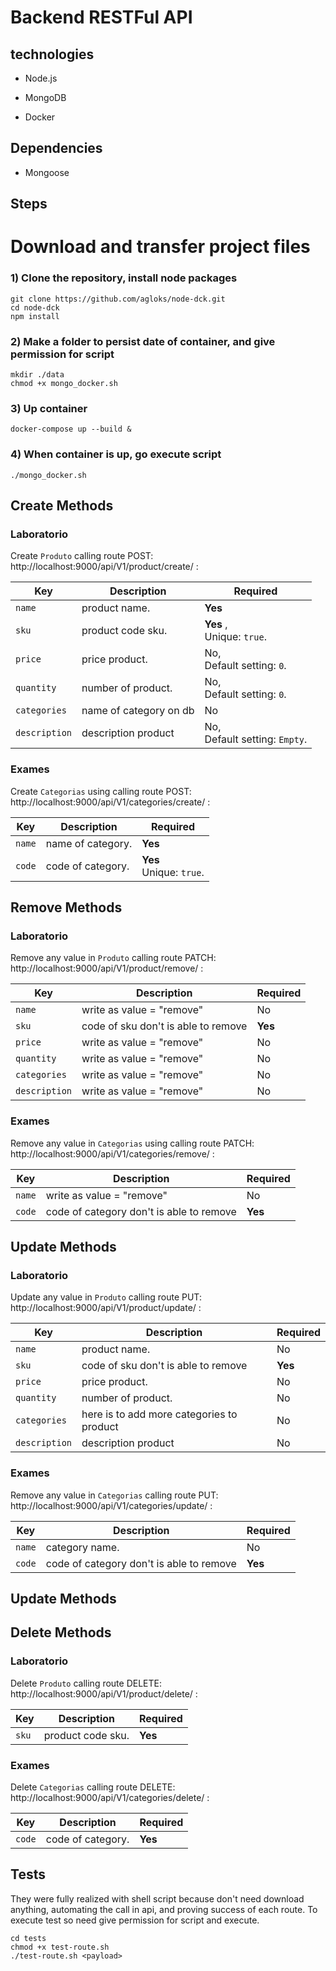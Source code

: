 # Backend RESTFul API

## technologies

- Node.js  

- MongoDB

- Docker

## Dependencies

- Mongoose 

## Steps
 
# Download and transfer project files

### 1) Clone the repository, install node packages

``` 
git clone https://github.com/agloks/node-dck.git
cd node-dck
npm install
```

### 2) Make a folder to persist date of container, and give permission for script

```
mkdir ./data
chmod +x mongo_docker.sh
```

### 3) Up container

```
docker-compose up --build &
```

### 4) When container is up, go execute script

```
./mongo_docker.sh
```

## Create Methods

### Laboratorio

Create `Produto` calling route POST: http://localhost:9000/api/V1/product/create/ :

 Key| Description| Required
 ---|---|---
 `name`       | product name.             | **Yes**
 `sku`      | product code sku.                            | **Yes** , <br> Unique: `true`.
 `price`  | price product.                         | No, <br> Default setting: `0`.
 `quantity` | number of product.					| No, <br> Default setting: `0`.
 `categories`  | name of category on db                        | No
 `description`  | description product                         | No, <br> Default setting: `Empty`.

### Exames

Create `Categorias` using calling route POST: http://localhost:9000/api/V1/categories/create/ :

 Key| Description| Required
 ---|---|---
 `name`       | name of category.             | **Yes**
 `code`      | code of category.                            | **Yes** <br> Unique: `true`.


## Remove Methods

### Laboratorio

Remove any value in `Produto` calling route PATCH: http://localhost:9000/api/V1/product/remove/ :

 Key| Description| Required
 ---|---|---
 `name`       | write as value = "remove"             | No
 `sku`      | code of sku don't is able to remove                            | **Yes**
 `price`  | write as value = "remove"                         | No
 `quantity` | write as value = "remove"							| No
 `categories`  | write as value = "remove"                       | No
 `description`  | write as value = "remove"                         | No

### Exames

Remove any value in `Categorias` using calling route PATCH: http://localhost:9000/api/V1/categories/remove/ :

 Key| Description| Required
 ---|---|---
 `name`       | write as value = "remove"             | No
 `code`      | code of category don't is able to remove                           | **Yes**


## Update Methods

### Laboratorio

Update any value in `Produto` calling route PUT: http://localhost:9000/api/V1/product/update/ :

 Key| Description| Required
 ---|---|---
 `name`       | product name.             | No
 `sku`      | code of sku don't is able to remove                            | **Yes**
 `price`  | price product.                         | No
 `quantity` | number of product.					| No
 `categories`  | here is to add more categories to product                        | No
 `description`  | description product                         | No

### Exames

Remove any value in `Categorias` calling route PUT: http://localhost:9000/api/V1/categories/update/ :

 Key| Description| Required
 ---|---|---
 `name`       | category name.             | No
 `code`      | code of category don't is able to remove                           | **Yes**

 ## Update Methods


## Delete Methods

### Laboratorio

Delete `Produto` calling route DELETE: http://localhost:9000/api/V1/product/delete/ :

 Key| Description| Required
 ---|---|---
 `sku`      | product code sku.                            | **Yes**

### Exames

Delete `Categorias` calling route DELETE: http://localhost:9000/api/V1/categories/delete/ :

 Key| Description| Required
 ---|---|---
 `code`      | code of category.                           | **Yes**


## Tests

They were fully realized with shell script because don't need download anything, automating the call in api, and proving success of each route. 
To execute test so need give permission for script and execute.
``` 
cd tests
chmod +x test-route.sh
./test-route.sh <payload>
```
